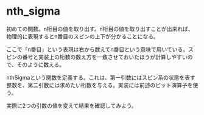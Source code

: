 # nth_sigma

初めての関数。n桁目の値を取り出す。n桁目の値を取り出すことが出来れば、物理的に表現するとn番目のスピンの上下が分かることになる。

ここで「n番目」という表現は右から数えてn番目という意味で用いている。スピンの番号と実装上の桁数の数え方を一致させておいたほうが計算しやすいので、そのように数える。

nthSigmaという関数を定義する。これは、第一引数にはスピン系の状態を表す整数を、第二引数には求めたい桁数を与える。実装には前述のビット演算子を使う。

実際に2つの引数の値を変えて結果を確認してみよう。
